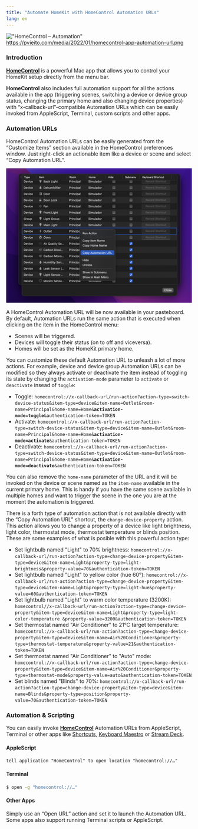 ```yaml
---
title: "Automate HomeKit with HomeControl Automation URLs"
lang: en
---
```


!["HomeControl – Automation"](/media/2022/01/homecontrol-automation-post.png)
https://pvieito.com/media/2022/01/homecontrol-app-automation-url.png

### Introduction

[**HomeControl**][homecontrol] is a powerful Mac app that allows you to control your HomeKit setup directly from the menu bar.

**HomeControl** also includes full automation support for all the actions available in the app (triggering scenes, switching a device or device group status, changing the primary home and also changing device properties) with “x-callback-url”-compatible Automation URLs which can be easily invoked from AppleScript, Terminal, custom scripts and other apps.

### Automation URLs

HomeControl Automation URLs can be easily generated from the “Customize Items” section available in the HomeControl preferences window. Just right-click an actionable item like a device or scene and select “Copy Automation URL”.

![HomeControl – Copy Automation URL](/media/2022/01/homecontrol-app-automation-url.png)

A HomeControl Automation URL will be now available in your pasteboard. By default, Automation URLs run the same action that is executed when clicking on the item in the HomeControl menu:

- Scenes will be triggered.
- Devices will toggle their status (on to off and viceversa).
- Homes will be set as the HomeKit primary home.

You can customize these default Automation URL to unleash a lot of more actions. For example, device and device group Automation URLs can be modified so they always activate or deactivate the item instead of toggling its state by changing the `activation-mode` parameter to `activate` or `deactivate` insead of `toggle`:

- Toggle: `homecontrol://x-callback-url/run-action?action-type=switch-device-status&item-type=device&item-name=Outlet&room-name=Principal&home-name=Home&`**`activation-mode=toggle`**`&authentication-token=TOKEN`
- Activate: `homecontrol://x-callback-url/run-action?action-type=switch-device-status&item-type=device&item-name=Outlet&room-name=Principal&home-name=Home&`**`activation-mode=activate`**`&authentication-token=TOKEN`
- Deactivate: `homecontrol://x-callback-url/run-action?action-type=switch-device-status&item-type=device&item-name=Outlet&room-name=Principal&home-name=Home&`**`activation-mode=deactivate`**`&authentication-token=TOKEN`

You can also remove the `home-name` parameter of the URL and it will be invoked on the device or scene named as the `item-name` available in the current primary home. This is handy if you have the same scene available in multiple homes and want to trigger the scene in the one you are at the moment the automation is triggered.

There is a forth type of automation action that is not available directly with the “Copy Automation URL” shortcut, the `change-device-property` action. This action allows you to change a property of a device like light brightness, light color, thermostat mode, thermostat temperature or blinds position. These are some examples of what is posible with this powerful action type:

- Set lightbulb named "Light" to 70% brightness: `homecontrol://x-callback-url/run-action?action-type=change-device-property&item-type=device&item-name=Light&property-type=light-brightness&property-value=70&authentication-token=TOKEN`
- Set lightbulb named "Light" to yellow color (hue 60°): `homecontrol://x-callback-url/run-action?action-type=change-device-property&item-type=device&item-name=Light&property-type=light-hue&property-value=60&authentication-token=TOKEN`
- Set lightbulb named "Light" to warm color temperature (3200K): `homecontrol//x-callback-url/run-action?action-type=change-device-property&item-type=device&item-name=Light&property-type=light-color-temperature &property-value=3200&authentication-token=TOKEN`
- Set thermostat named "Air Conditioner" to 21°C target temperature: `homecontrol://x-callback-url/run-action?action-type=change-device-property&item-type=device&item-name=Air%20Conditioner&property-type=thermostat-temperature&property-value=21&authentication-token=TOKEN`
- Set thermostat named "Air Conditioner" to "Auto" mode: `homecontrol://x-callback-url/run-action?action-type=change-device-property&item-type=device&item-name=Air%20Conditioner&property-type=thermostat-mode&property-value=auto&authentication-token=TOKEN`
- Set blinds named "Blinds" to 70%: `homecontrol://x-callback-url/run-action?action-type=change-device-property&item-type=device&item-name=Blinds&property-type=position&property-value=70&authentication-token=TOKEN`

### Automation & Scripting

You can easily invoke [**HomeControl**][homecontrol] Automation URLs from AppleScript, Terminal or other apps like [Shortcuts](https://support.apple.com/guide/shortcuts/welcome/ios), [Keyboard Maestro](https://www.keyboardmaestro.com/) or [Stream Deck](https://www.elgato.com/es/stream-deck).

#### AppleScript

```applescript
tell application "HomeControl" to open location "homecontrol://…"
```

#### Terminal

```bash
$ open -g "homecontrol://…"
```

#### Other Apps

Simply use an “Open URL” action and set it to launch the Automation URL. Some apps also support running Terminal scripts or AppleScript.

[homecontrol]: https://pvieito.com/apps?redirect=homecontrol&utm_campaign=pvieito-post-automation#app-homecontrol
